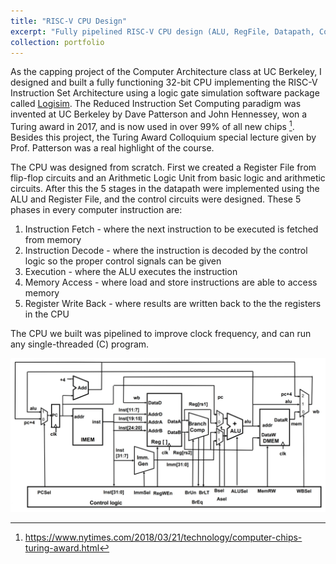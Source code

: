 ```yaml
---
title: "RISC-V CPU Design"
excerpt: "Fully pipelined RISC-V CPU design (ALU, RegFile, Datapath, Control) in logic gate simulator <br/><img src='/images/datapath_fpic.jpg'>"
collection: portfolio
---
```


As the capping project of the Computer Architecture class at UC Berkeley, I designed and built a fully functioning 32-bit CPU implementing the RISC-V Instruction Set Architecture using a logic gate simulation software package called [Logisim](http://www.cburch.com/logisim/). The Reduced Instruction Set Computing paradigm was invented at UC Berkeley by Dave Patterson and John Hennessey, won a Turing award in 2017, and is now used in over 99% of all new chips [^fn1]. Besides this project, the Turing Award Colloquium special lecture given by Prof. Patterson was a real highlight of the course. 

The CPU was designed from scratch. First we created a Register File from flip-flop circuits and an Arithmetic Logic Unit from basic logic and arithmetic circuits. After this the 5 stages in the datapath were implemented using the ALU and Register File, and the control circuits were designed. These 5 phases in every computer instruction are: 

1. Instruction Fetch - where the next instruction to be executed is fetched from memory
2. Instruction Decode - where the instruction is decoded by the control logic so the proper control signals can be given
3. Execution - where the ALU executes the instruction
4. Memory Access - where load and store instructions are able to access memory
5. Register Write Back - where results are written back to the the registers in the CPU

The CPU we built was pipelined to improve clock frequency, and can run any single-threaded (C) program. 

![CPU pic](/images/datapath.jpg) 

[^fn1]: https://www.nytimes.com/2018/03/21/technology/computer-chips-turing-award.html 
